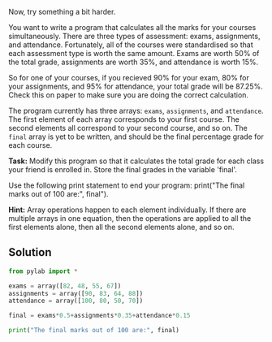 Now, try something a bit harder. 




You want to write a program that calculates all the marks for your courses simultaneously. There are three types of assessment: exams, assignments, and attendance. Fortunately, all of the courses were standardised so that each assessment type is worth the same amount. Exams are worth 50% of the total grade, assignments are worth 35%, and attendance is worth 15%. 

So for one of your courses, if you recieved 90% for your exam, 80% for your assignments, and 95% for attendance, your total grade will be 87.25%. Check this on paper to make sure you are doing the correct calculation.

The program currently has three arrays: `exams`, `assignments`, and `attendance`. The first element of each array corresponds to your first course. The second elements all correspond to your second course, and so on. The `final` array is yet to be written, and should be the final percentage grade for each course. 

**Task:** Modify this program so that it calculates the total grade for each class your friend is enrolled in. Store the final grades in the variable 'final'.

Use the following print statement to end your program: print("The final marks out of 100 are:", final").

**Hint:** Array operations happen to each element individually. If there are multiple arrays in one equation, then the operations are applied to all the first elements alone, then all the second elements alone, and so on. 

## Solution
```python
from pylab import *

exams = array([82, 48, 55, 67])
assignments = array([90, 83, 64, 88])
attendance = array([100, 80, 50, 70])

final = exams*0.5+assignments*0.35+attendance*0.15

print("The final marks out of 100 are:", final)
```

